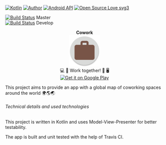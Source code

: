 [![Kotlin](https://img.shields.io/badge/Kotlin-Yes%20Please-BB42B0.svg)]()
[![Author](https://img.shields.io/badge/Author-code--schreiber-1A237E.svg)](https://github.com/code-schreiber)
[![Android API](https://img.shields.io/badge/Android_API-16%2B-A4C639.svg)](https://github.com/code-schreiber/Cowork/blob/master/buildSrc/src/main/java/Dependencies.kt)
[![Open Source Love svg3](https://badges.frapsoft.com/os/v3/open-source.svg?v=103)](https://github.com/ellerbrock/open-source-badges/)    
    
[![Build Status](https://travis-ci.org/code-schreiber/Cowork.svg?branch=master)](https://travis-ci.org/code-schreiber/Cowork) Master    
[![Build Status](https://travis-ci.org/code-schreiber/Cowork.svg?branch=develop)](https://travis-ci.org/code-schreiber/Cowork) Develop  

<p align="center">
 <b>Cowork</b>
 <br>
 <img src='https://github.com/code-schreiber/Cowork/raw/master/metadata/en-US/images/icon.png' width='100' height='100'/>
 <br>
 💻 💼 Work together! 👥 🖥
 <br>
 <a href='https://play.google.com/store/apps/details?id=com.toolslab.cowork&utm_source=github'><img alt='Get it on Google Play' src='https://play.google.com/intl/en_us/badges/images/generic/en_badge_web_generic.png' width='300'/></a>
</p>
  
This project aims to provide an app with a global map of coworking spaces around the world 🌍🌎🌏
  
  
###### Technical details and used technologies
This project is written in Kotlin and uses Model-View-Presenter for better testability.

The app is built and unit tested with the help of Travis CI.
